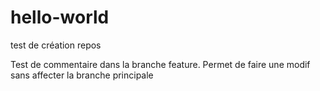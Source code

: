# hello-world
test de création repos

Test de commentaire dans la branche feature.
Permet de faire une modif sans affecter la branche principale
